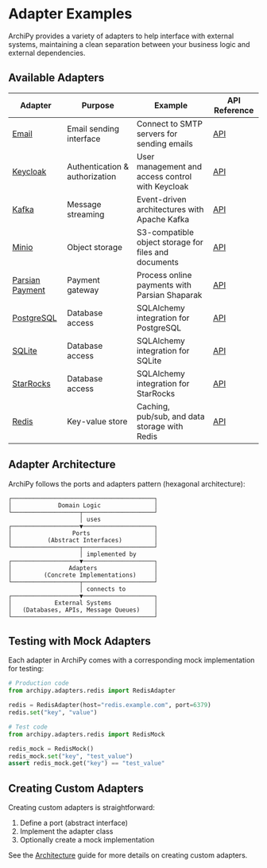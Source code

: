 # Adapter Examples

ArchiPy provides a variety of adapters to help interface with external systems, maintaining a clean separation between
your business logic and external dependencies.

## Available Adapters

| Adapter                   | Purpose                        | Example                                              | API Reference                                     |
|---------------------------|--------------------------------|------------------------------------------------------|---------------------------------------------------|
| [Email](email.md)         | Email sending interface        | Connect to SMTP servers for sending emails           | [API](../../api_reference/adapters.md#email)      |
| [Keycloak](keycloak.md)   | Authentication & authorization | User management and access control with Keycloak     | [API](../../api_reference/adapters.md#keycloak)   |
| [Kafka](kafka.md)         | Message streaming              | Event-driven architectures with Apache Kafka         | [API](../../api_reference/adapters.md#kafka)      |
| [Minio](minio.md)         | Object storage                 | S3-compatible object storage for files and documents | [API](../../api_reference/adapters.md#minio)      |
| [Parsian Payment](parsian_payment.md) | Payment gateway    | Process online payments with Parsian Shaparak        | [API](../../api_reference/adapters.md#payment-gateways) |
| [PostgreSQL](postgres.md) | Database access                | SQLAlchemy integration for PostgreSQL                | [API](../../api_reference/adapters.md#postgresql) |
| [SQLite](sqlite.md)       | Database access                | SQLAlchemy integration for SQLite                    | [API](../../api_reference/adapters.md#sqlite)     |
| [StarRocks](starrocks.md) | Database access                | SQLAlchemy integration for StarRocks                 | [API](../../api_reference/adapters.md#starrocks)  |
| [Redis](redis.md)         | Key-value store                | Caching, pub/sub, and data storage with Redis        | [API](../../api_reference/adapters.md#redis)      |

## Adapter Architecture

ArchiPy follows the ports and adapters pattern (hexagonal architecture):

```
┌────────────────────────────────────────┐
│             Domain Logic               │
└───────────────────┬────────────────────┘
                    │ uses
┌───────────────────▼────────────────────┐
│                 Ports                  │
│          (Abstract Interfaces)         │
└───────────────────┬────────────────────┘
                    │ implemented by
┌───────────────────▼────────────────────┐
│                Adapters                │
│         (Concrete Implementations)     │
└───────────────────┬────────────────────┘
                    │ connects to
┌───────────────────▼────────────────────┐
│            External Systems            │
│   (Databases, APIs, Message Queues)    │
└────────────────────────────────────────┘
```

## Testing with Mock Adapters

Each adapter in ArchiPy comes with a corresponding mock implementation for testing:

```python
# Production code
from archipy.adapters.redis import RedisAdapter

redis = RedisAdapter(host="redis.example.com", port=6379)
redis.set("key", "value")

# Test code
from archipy.adapters.redis import RedisMock

redis_mock = RedisMock()
redis_mock.set("key", "test_value")
assert redis_mock.get("key") == "test_value"
```

## Creating Custom Adapters

Creating custom adapters is straightforward:

1. Define a port (abstract interface)
2. Implement the adapter class
3. Optionally create a mock implementation

See the [Architecture](../../architecture.md) guide for more details on creating custom adapters.
